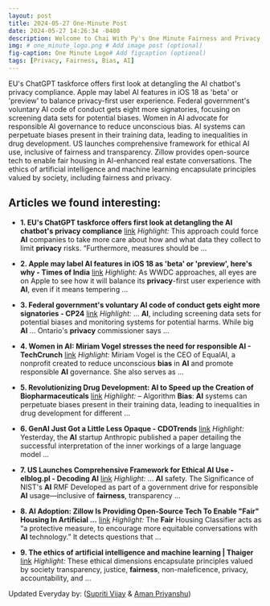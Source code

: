```yaml
---
layout: post
title: 2024-05-27 One-Minute Post
date: 2024-05-27 14:26:34 -0400
description: Welcome to Chai With Py's One Minute Fairness and Privacy, which aims to provide you the current happenings in the world of Fairness, Privacy, and AI.
img: # one_minute_logo.png # Add image post (optional)
fig-caption: One Minute Logo# Add figcaption (optional)
tags: [Privacy, Fairness, Bias, AI]
---
```


EU's ChatGPT taskforce offers first look at detangling the AI chatbot's privacy compliance. Apple may label AI features in iOS 18 as 'beta' or 'preview' to balance privacy-first user experience. Federal government's voluntary AI code of conduct gets eight more signatories, focusing on screening data sets for potential biases. Women in AI advocate for responsible AI governance to reduce unconscious bias. AI systems can perpetuate biases present in their training data, leading to inequalities in drug development. US launches comprehensive framework for ethical AI use, inclusive of fairness and transparency. Zillow provides open-source tech to enable fair housing in AI-enhanced real estate conversations. The ethics of artificial intelligence and machine learning encapsulate principles valued by society, including fairness and privacy.

## Articles we found interesting:

- **1. EU&#39;s ChatGPT taskforce offers first look at detangling the <b>AI</b> chatbot&#39;s <b>privacy</b> compliance** [link](https://techcrunch.com/2024/05/27/eus-chatgpt-taskforce-offers-first-look-at-detangling-the-ai-chatbots-privacy-compliance/)
_Highlight:_ This approach could force <b>AI</b> companies to take more care about how and what data they collect to limit <b>privacy</b> risks. “Furthermore, measures should be&nbsp;...

- **2. Apple may label <b>AI</b> features in iOS 18 as &#39;beta&#39; or &#39;preview&#39;, here&#39;s why - Times of India** [link](https://timesofindia.indiatimes.com/technology/tech-news/apple-may-label-ai-features-in-ios-18-as-beta-or-preview-heres-why/articleshow/110469356.cms)
_Highlight:_ As WWDC approaches, all eyes are on Apple to see how it will balance its <b>privacy</b>-first user experience with <b>AI</b>, even if it means tempering&nbsp;...

- **3. Federal government&#39;s voluntary <b>AI</b> code of conduct gets eight more signatories - CP24** [link](https://www.cp24.com/news/federal-government-s-voluntary-ai-code-of-conduct-gets-eight-more-signatories-1.6902105)
_Highlight:_ ... <b>AI</b>, including screening data sets for potential biases and monitoring systems for potential harms. While big <b>AI</b> ... Ontario&#39;s <b>privacy</b> commissioner says&nbsp;...

- **4. Women in <b>AI</b>: Miriam Vogel stresses the need for responsible <b>AI</b> - TechCrunch** [link](https://techcrunch.com/2024/05/26/women-in-ai-miriam-vogel-stresses-the-need-for-responsible-ai/)
_Highlight:_ Miriam Vogel is the CEO of EqualAI, a nonprofit created to reduce unconscious <b>bias</b> in <b>AI</b> and promote responsible <b>AI</b> governance. She also serves as&nbsp;...

- **5. Revolutionizing Drug Development: <b>AI</b> to Speed up the Creation of Biopharmaceuticals** [link](https://elblog.pl/2024/05/26/revolutionizing-drug-development-ai-to-speed-up-the-creation-of-biopharmaceuticals/)
_Highlight:_ – Algorithm <b>Bias</b>: <b>AI</b> systems can perpetuate biases present in their training data, leading to inequalities in drug development for different&nbsp;...

- **6. GenAI Just Got a Little Less Opaque - CDOTrends** [link](https://www.cdotrends.com/story/4029/genai-just-got-little-less-opaque)
_Highlight:_ Yesterday, the <b>AI</b> startup Anthropic published a paper detailing the successful interpretation of the inner workings of a large language model&nbsp;...

- **7. US Launches Comprehensive Framework for Ethical <b>AI</b> Use - elblog.pl - Decoding <b>AI</b>** [link](https://elblog.pl/2024/05/27/us-launches-comprehensive-framework-for-ethical-ai-use/)
_Highlight:_ ... <b>AI</b> safety. The Significance of NIST&#39;s <b>AI</b> RMF Developed as part of a government drive for responsible <b>AI</b> usage—inclusive of <b>fairness</b>, transparency&nbsp;...

- **8. <b>AI</b> Adoption: Zillow Is Providing Open-Source Tech To Enable &quot;<b>Fair</b>&quot; Housing In <b>Artificial</b> ...** [link](https://www.crowdfundinsider.com/2024/05/225493-ai-adoption-zillow-is-providing-open-source-tech-to-enable-fair-housing-in-artificial-intelligence-enhanced-real-estate-conversations/)
_Highlight:_ The <b>Fair</b> Housing Classifier acts as “a protective measure, to encourage more equitable conversations with <b>AI</b> technology.” It detects questions that&nbsp;...

- **9. The ethics of <b>artificial intelligence</b> and machine learning | Thaiger** [link](https://thethaiger.com/hot-news/technology/the-ethics-of-artificial-intelligence-and-machine-learning)
_Highlight:_ These ethical dimensions encapsulate principles valued by society transparency, justice, <b>fairness</b>, non-maleficence, privacy, accountability, and&nbsp;...


Updated Everyday by: (<a href="https://supritivijay.github.io/">Supriti Vijay</a> & <a href="https://amanpriyanshu.github.io/">Aman Priyanshu</a>)
